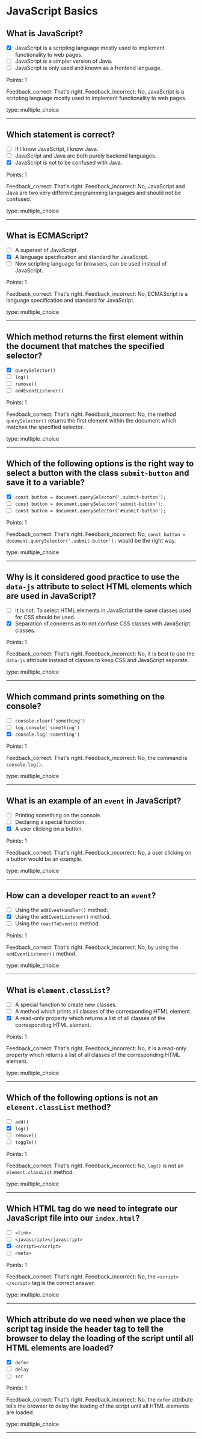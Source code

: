 # JavaScript Basics

## What is JavaScript?

- [x] JavaScript is a scripting language mostly used to implement functionality to web pages.
- [ ] JavaScript is a simpler version of Java.
- [ ] JavaScript is only used and known as a frontend language.

Points: 1

Feedback_correct: That's right.
Feedback_incorrect: No, JavaScript is a scripting language mostly used to implement functionality to web pages.

type: multiple_choice

---

## Which statement is correct?

- [ ] If I know JavaScript, I know Java.
- [ ] JavaScript and Java are both purely backend languages.
- [x] JavaScript is not to be confused with Java.

Points: 1

Feedback_correct: That's right.
Feedback_incorrect: No, JavaScript and Java are two very different programming languages and should not be confused.

type: multiple_choice

---

## What is ECMAScript?

- [ ] A superset of JavaScript.
- [x] A language specification and standard for JavaScript.
- [ ] New scripting language for browsers, can be used instead of JavaScript.

Points: 1

Feedback_correct: That's right.
Feedback_incorrect: No, ECMAScript is a language specification and standard for JavaScript.

type: multiple_choice

---

## Which method returns the first element within the document that matches the specified selector?

- [x] `querySelector()`
- [ ] `log()`
- [ ] `remove()`
- [ ] `addEventListener()`

Points: 1

Feedback_correct: That's right.
Feedback_incorrect: No, the method `querySelector()` returns the first element within the document which matches the specified selector.

type: multiple_choice

---

## Which of the following options is the right way to select a button with the class `submit-button` and save it to a variable?

- [x] `const button = document.querySelector('.submit-button');`
- [ ] `const button = document.querySelector('submit-button');`
- [ ] `const button = document.querySelector('#submit-button');`

Points: 1

Feedback_correct: That's right.
Feedback_incorrect: No, `const button = document.querySelector('.submit-button');` would be the right way.

type: multiple_choice

---

## Why is it considered good practice to use the `data-js` attribute to select HTML elements which are used in JavaScript?

- [ ] It is not. To select HTML elements in JavaScript the same classes used for CSS should be used.
- [x] Separation of concerns as to not confuse CSS classes with JavaScript classes.

Points: 1

Feedback_correct: That's right.
Feedback_incorrect: No, it is best to use the `data-js` attribute instead of classes to keep CSS and JavaScript separate.

type: multiple_choice

---

## Which command prints something on the console?

- [ ] `console.clear('something')`
- [ ] `log.console('something')`
- [x] `console.log('something')`

Points: 1

Feedback_correct: That's right.
Feedback_incorrect: No, the command is `console.log()`.

type: multiple_choice

---

## What is an example of an `event` in JavaScript?

- [ ] Printing something on the console.
- [ ] Declaring a special function.
- [x] A user clicking on a button.

Points: 1

Feedback_correct: That's right.
Feedback_incorrect: No, a user clicking on a button would be an example.

type: multiple_choice

---

## How can a developer react to an `event`?

- [ ] Using the `addEventHandler()` method.
- [x] Using the `addEventListener()` method.
- [ ] Using the `reactToEvent()` method.

Points: 1

Feedback_correct: That's right.
Feedback_incorrect: No, by using the `addEventListener()` method.

type: multiple_choice

---

## What is `element.classList`?

- [ ] A special function to create new classes.
- [ ] A method which prints all classes of the corresponding HTML element.
- [x] A read-only property which returns a list of all classes of the corresponding HTML element.

Points: 1

Feedback_correct: That's right.
Feedback_incorrect: No, it is a read-only property which returns a list of all classes of the corresponding HTML element.

type: multiple_choice

---

## Which of the following options is not an `element.classList` method?

- [ ] `add()`
- [x] `log()`
- [ ] `remove()`
- [ ] `toggle()`

Points: 1

Feedback_correct: That's right.
Feedback_incorrect: No, `log()` is not an `element.classList` method.

type: multiple_choice

---

## Which HTML tag do we need to integrate our JavaScript file into our `index.html`?

- [ ] `<link>`
- [ ] `<javascript></javascript>`
- [x] `<script></script>`
- [ ] `<meta>`

Points: 1

Feedback_correct: That's right.
Feedback_incorrect: No, the `<script></script>` tag is the correct answer.

type: multiple_choice

---

## Which attribute do we need when we place the script tag inside the header tag to tell the browser to delay the loading of the script until all HTML elements are loaded?

- [x] `defer`
- [ ] `delay`
- [ ] `scr`

Points: 1

Feedback_correct: That's right.
Feedback_incorrect: No, the `defer` attribute tells the browser to delay the loading of the script until all HTML elements are loaded.

type: multiple_choice

---
